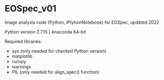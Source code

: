 # EOSpec_v01
Image analysis code (Python, iPtyhonNotebook) for EOSpec, updated 2022

Python version 2.7.15 | Anaconda 64-bit

Required libraries:
- sys (only needed for checked Python version)
- matplotlib
- numpy
- warnings
- PIL (only needed for align_spec() function)
